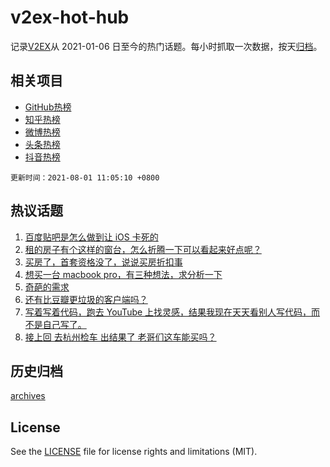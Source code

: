 # v2ex-hot-hub

 记录[V2EX](https://www.v2ex.com/)从 2021-01-06 日至今的热门话题。每小时抓取一次数据，按天[归档](archives)。
 
 ## 相关项目

- [GitHub热榜](https://github.com/lonnyzhang423/github-hot-hub)
- [知乎热榜](https://github.com/lonnyzhang423/zhihu-hot-hub)
- [微博热榜](https://github.com/lonnyzhang423/weibo-hot-hub)
- [头条热榜](https://github.com/lonnyzhang423/toutiao-hot-hub)
- [抖音热榜](https://github.com/lonnyzhang423/douyin-hot-hub)


 `更新时间：2021-08-01 11:05:10 +0800`

## 热议话题

1. [百度贴吧是怎么做到让 iOS 卡死的](https://www.v2ex.com/t/792836)
1. [租的房子有个这样的窗台，怎么折腾一下可以看起来好点呢？](https://www.v2ex.com/t/792843)
1. [买房了，首套资格没了，说说买房折扣事](https://www.v2ex.com/t/792874)
1. [想买一台 macbook pro，有三种想法，求分析一下](https://www.v2ex.com/t/792925)
1. [奇葩的需求](https://www.v2ex.com/t/792876)
1. [还有比豆瓣更垃圾的客户端吗？](https://www.v2ex.com/t/792858)
1. [写着写着代码，跑去 YouTube 上找灵感，结果我现在天天看别人写代码，而不是自己写了。](https://www.v2ex.com/t/792860)
1. [接上回 去杭州检车 出结果了 老哥们这车能买吗？](https://www.v2ex.com/t/792906)

## 历史归档

[archives](archives)

## License

See the [LICENSE](LICENSE) file for license rights and limitations (MIT).
